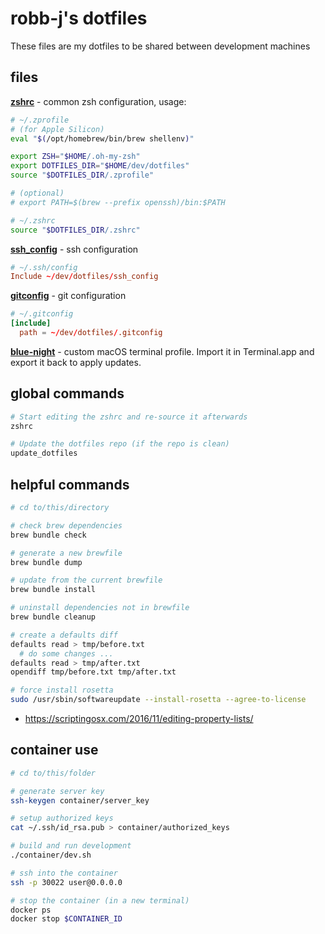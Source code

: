 # robb-j's dotfiles

These files are my dotfiles to be shared between development machines

## files

**[zshrc](./.zshrc)** - common zsh configuration, usage:

```sh
# ~/.zprofile
# (for Apple Silicon)
eval "$(/opt/homebrew/bin/brew shellenv)"

export ZSH="$HOME/.oh-my-zsh"
export DOTFILES_DIR="$HOME/dev/dotfiles"
source "$DOTFILES_DIR/.zprofile"

# (optional)
# export PATH=$(brew --prefix openssh)/bin:$PATH

# ~/.zshrc
source "$DOTFILES_DIR/.zshrc"
```

**[ssh_config](./ssh_config)** - ssh configuration

```conf
# ~/.ssh/config
Include ~/dev/dotfiles/ssh_config
```

**[gitconfig](./.gitconfig)** - git configuration

```toml
# ~/.gitconfig
[include]
  path = ~/dev/dotfiles/.gitconfig
```

**[blue-night](./blue-night.terminal)** - custom macOS terminal profile.
Import it in Terminal.app and export it back to apply updates.

## global commands

```sh
# Start editing the zshrc and re-source it afterwards
zshrc

# Update the dotfiles repo (if the repo is clean)
update_dotfiles
```

## helpful commands

```sh
# cd to/this/directory

# check brew dependencies
brew bundle check

# generate a new brewfile
brew bundle dump

# update from the current brewfile
brew bundle install

# uninstall dependencies not in brewfile
brew bundle cleanup

# create a defaults diff
defaults read > tmp/before.txt
  # do some changes ...
defaults read > tmp/after.txt
opendiff tmp/before.txt tmp/after.txt

# force install rosetta
sudo /usr/sbin/softwareupdate --install-rosetta --agree-to-license
```

- https://scriptingosx.com/2016/11/editing-property-lists/

## container use

```sh
# cd to/this/folder

# generate server key
ssh-keygen container/server_key

# setup authorized keys
cat ~/.ssh/id_rsa.pub > container/authorized_keys

# build and run development
./container/dev.sh

# ssh into the container
ssh -p 30022 user@0.0.0.0

# stop the container (in a new terminal)
docker ps
docker stop $CONTAINER_ID
```
